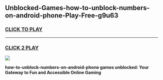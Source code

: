 
## Unblocked-Games-how-to-unblock-numbers-on-android-phone-Play-Free-g9u63
<h3>
<a href="https://premium76.site?title=how-to-unblock-numbers-on-android-phone&ref=21A">CLICK TO PLAY</a></h3>
<hr>

<h3>
<a href="https://premium76.site?title=how-to-unblock-numbers-on-android-phone&ref=21A">CLICK 2 PLAY</a>
  
</h3>

<a href="https://premium76.site?title=how-to-unblock-numbers-on-android-phone&ref=21A"><img src="https://clearcache.store/games.png"></a>


**how-to-unblock-numbers-on-android-phone games unblocked: Your Gateway to Fun and Accessible Online Gaming**
